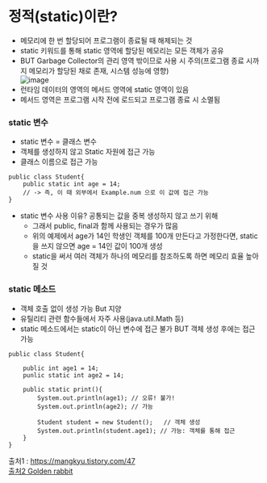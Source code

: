 # 정적(static)이란?
- 메모리에 한 번 할당되어 프로그램이 종료될 때 해제되는 것
- static 키워드를 통해 static 영역에 할당된 메모리는 모든 객체가 공유
- BUT Garbage Collector의 관리 영역 밖이므로 사용 시 주의(프로그램 종료 시까지 메모리가 할당된 채로 존재, 시스템 성능에 영향)   
![image](https://github.com/user-attachments/assets/150dc607-9fcf-4673-9130-4ba618ba2741)
- 런타임 데이터의 영역의 메서드 영역에 static 영역이 있음
- 메서드 영역은 프로그램 시작 전에 로드되고 프로그램 종료 시 소멸됨

### static 변수
- static 변수 = 클래스 변수
- 객체를 생성하지 않고 Static 자원에 접근 가능
- 클래스 이름으로 접근 가능
```
public class Student{
    public static int age = 14;
    // -> 즉, 이 때 외부에서 Example.num 으로 이 값에 접근 가능
}
```
- static 변수 사용 이유? 공통되는 값을 중복 생성하지 않고 쓰기 위해
    - 그래서 public, final과 함께 사용되는 경우가 많음
    - 위의 예제에서 age가 14인 학생인 객체를 100개 만든다고 가정한다면, static을 쓰지 않으면 age = 14인 값이 100개 생성
    - static을 써서 여러 객체가 하나의 메모리를 참조하도록 하면 메모리 효율 높아질 것

### static 메소드
- 객체 호출 없이 생성 가능 But 지양
- 유틸리티 관련 함수들에서 자주 사용(java.util.Math 등)
- static 메소드에서는 static이 아닌 변수에 접근 불가 BUT 객체 생성 후에는 접근 가능
```
public class Student{

    public int age1 = 14;
    punlic static int age2 = 14;

    public static print(){
        System.out.println(age1); // 오류! 불가!
        System.out.println(age2); // 가능

        Student student = new Student();   // 객체 생성
        System.out.println(student.age1); // 가능: 객체를 통해 접근
    }
}
```
     
출처1 : https://mangkyu.tistory.com/47    
[출처2 Golden rabbit](https://goldenrabbit.co.kr/2021/11/03/%EC%9E%90%EB%B0%94-%EC%BD%94%EB%93%9C%EC%99%80-%EB%A9%94%EC%84%9C%EB%93%9C-%EC%8A%A4%ED%83%9C%ED%8B%B1-%EB%B3%80%EC%88%98-%EB%93%B1%EC%9D%80-%EB%A9%94%EB%AA%A8%EB%A6%AC%EC%9D%98-%EC%96%B4%EB%94%94/)
